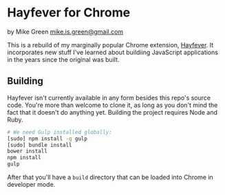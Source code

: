 Hayfever for Chrome
==================================================

by Mike Green [mike.is.green@gmail.com][1]

This is a rebuild of my marginally popular Chrome extension, [Hayfever][2]. It incorporates new stuff I've learned about buildiing JavaScript applications in the years since the original was built.

Building
--------------------------------------------------

Hayfever isn't currently available in any form besides this repo's source code. You're more than welcome to clone it, as long as you don't mind the fact that it doesn't do anything yet. Building the project requires Node and Ruby.

```sh
# We need Gulp installed globally:
[sudo] npm install -g gulp
[sudo] bundle install
bower install
npm install
gulp
```

After that you'll have a `build` directory that can be loaded into Chrome in developer mode.

[1]: mailto:mike.is.green@gmail.com
[2]: https://chrome.google.com/webstore/detail/hayfever-for-harvest/hieiheiincjomjoiiknfcmiioakhlhmj
